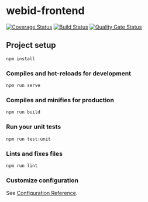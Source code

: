 # webid-frontend
[![Coverage Status](https://coveralls.io/repos/github/LiamNCAT/WebID-Frontend/badge.svg?branch=master)](https://coveralls.io/github/LiamNCAT/WebID-Frontend?branch=master) [![Build Status](https://travis-ci.com/LiamNCAT/WebID-Frontend.svg?branch=master)](https://travis-ci.com/LiamNCAT/WebID-Frontend) [![Quality Gate Status](https://sonarcloud.io/api/project_badges/measure?project=LiamNCAT_WebID-Frontend&metric=alert_status)](https://sonarcloud.io/dashboard?id=LiamNCAT_WebID-Frontend)
## Project setup
```
npm install
```

### Compiles and hot-reloads for development
```
npm run serve
```

### Compiles and minifies for production
```
npm run build
```

### Run your unit tests
```
npm run test:unit
```

### Lints and fixes files
```
npm run lint
```

### Customize configuration
See [Configuration Reference](https://cli.vuejs.org/config/).
